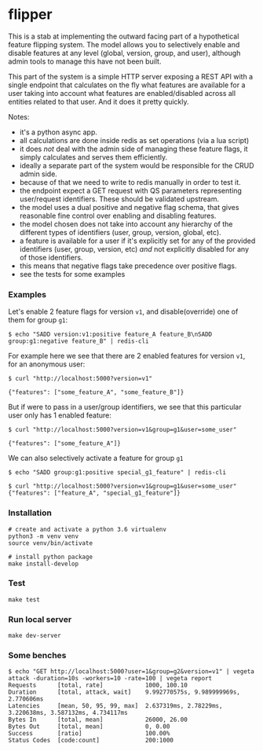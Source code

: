 # flipper

This is a stab at implementing the outward facing part of a hypothetical feature flipping system. The model allows you to selectively enable and disable features at any level (global, version, group, and user), although admin tools to manage this have not been built.

This part of the system is a simple HTTP server exposing a REST API with a single endpoint that calculates on the fly what features are available for a user taking into account what features are enabled/disabled across all entities related to that user.
And it does it pretty quickly.

Notes:
- it's a python async app.
- all calculations are done inside redis as set operations (via a lua script)
- it does _not_ deal with the admin side of managing these feature flags, it simply calculates and serves them efficiently.
- ideally a separate part of the system would be responsible for the CRUD admin side.
- because of that we need to write to redis manually in order to test it.
- the endpoint expect a GET request with QS parameters representing user/request identifiers. These should be validated upstream.
- the model uses a dual positive and negative flag schema, that gives reasonable fine control over enabling and disabling features.
- the model chosen does not take into account any hierarchy of the different types of identifiers (user, group, version, global, etc).
- a feature is available for a user if it's explicitly set for any of the provided identifiers (user, group, version, etc) _and_ not explicitly disabled for any of those identifiers.
- this means that negative flags take precedence over positive flags.
- see the tests for some examples


### Examples

Let's enable 2 feature flags for version `v1`, and disable(override) one of them for group `g1`:
```
$ echo "SADD version:v1:positive feature_A feature_B\nSADD group:g1:negative feature_B" | redis-cli
```

For example here we see that there are 2 enabled features for version `v1`, for an anonymous user:
```
$ curl "http://localhost:5000?version=v1"

{"features": ["some_feature_A", "some_feature_B"]}
```

But if were to pass in a user/group identifiers, we see that this particular user only has 1 enabled feature:
```
$ curl "http://localhost:5000?version=v1&group=g1&user=some_user"

{"features": ["some_feature_A"]}
```

We can also selectively activate a feature for group `g1`
```
$ echo "SADD group:g1:positive special_g1_feature" | redis-cli
```

```
$ curl "http://localhost:5000?version=v1&group=g1&user=some_user"
{"features": ["feature_A", "special_g1_feature"]}
```

### Installation
```
# create and activate a python 3.6 virtualenv
python3 -m venv venv
source venv/bin/activate

# install python package
make install-develop
```

### Test
```
make test
```

### Run local server
```
make dev-server
```

### Some benches
```
$ echo "GET http://localhost:5000?user=1&group=g2&version=v1" | vegeta attack -duration=10s -workers=10 -rate=100 | vegeta report
Requests      [total, rate]            1000, 100.10
Duration      [total, attack, wait]    9.992770575s, 9.989999969s, 2.770606ms
Latencies     [mean, 50, 95, 99, max]  2.637319ms, 2.78229ms, 3.220638ms, 3.587132ms, 4.734117ms
Bytes In      [total, mean]            26000, 26.00
Bytes Out     [total, mean]            0, 0.00
Success       [ratio]                  100.00%
Status Codes  [code:count]             200:1000
```
